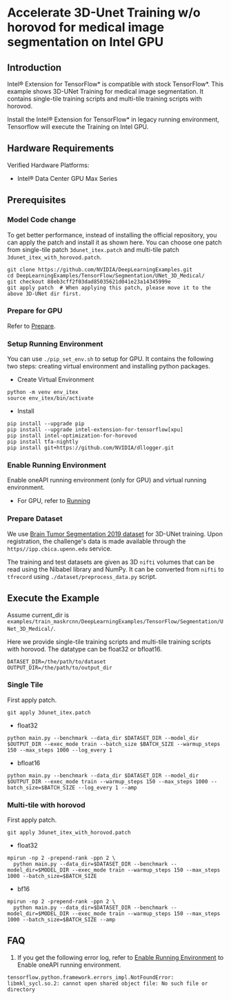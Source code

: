 # Accelerate 3D-Unet Training w/o horovod for medical image segmentation on Intel GPU

## Introduction

Intel® Extension for TensorFlow* is compatible with stock TensorFlow*. 
This example shows 3D-UNet Training for medical image segmentation. It contains single-tile training scripts and multi-tile training scripts with horovod.

Install the Intel® Extension for TensorFlow* in legacy running environment, Tensorflow will execute the Training on Intel GPU.

## Hardware Requirements

Verified Hardware Platforms:

 - Intel® Data Center GPU Max Series

## Prerequisites

### Model Code change

To get better performance, instead of installing the official repository, you can apply the patch and install it as shown here. You can choose one patch from single-tile patch `3dunet_itex.patch` and multi-tile patch `3dunet_itex_with_horovod.patch`. 

```
git clone https://github.com/NVIDIA/DeepLearningExamples.git
cd DeepLearningExamples/TensorFlow/Segmentation/UNet_3D_Medical/
git checkout 88eb3cff2f03dad85035621d041e23a14345999e
git apply patch  # When applying this patch, please move it to the above 3D-UNet dir first.
```

### Prepare for GPU

Refer to [Prepare](../common_guide_running.md#prepare).

### Setup Running Environment

You can use `./pip_set_env.sh` to setup for GPU. It contains the following two steps: creating virtual environment and installing python packages.

+ Create Virtual Environment

```
python -m venv env_itex
source env_itex/bin/activate
```

+ Install

```
pip install --upgrade pip
pip install --upgrade intel-extension-for-tensorflow[xpu]
pip install intel-optimization-for-horovod
pip install tfa-nightly
pip install git+https://github.com/NVIDIA/dllogger.git
```

### Enable Running Environment

Enable oneAPI running environment (only for GPU) and virtual running environment.

   * For GPU, refer to [Running](../common_guide_running.md#running)

### Prepare Dataset

We use [Brain Tumor Segmentation 2019 dataset](https://www.med.upenn.edu/cbica/brats-2019/) for 3D-UNet training. Upon registration, the challenge's data is made available through the `https//ipp.cbica.upenn.edu` service.

The training and test datasets are given as 3D `nifti` volumes that can be read using the Nibabel library and NumPy. It can be converted from `nifti` to `tfrecord` using `./dataset/preprocess_data.py` script.

## Execute the Example

Assume current_dir is `examples/train_maskrcnn/DeepLearningExamples/TensorFlow/Segmentation/UNet_3D_Medical/`.

Here we provide single-tile training scripts and multi-tile training scripts with horovod. The datatype can be float32 or bfloat16.

```
DATASET_DIR=/the/path/to/dataset
OUTPUT_DIR=/the/path/to/output_dir
```

### Single Tile

First apply patch.

```
git apply 3dunet_itex.patch
```

+ float32

```
python main.py --benchmark --data_dir $DATASET_DIR --model_dir $OUTPUT_DIR --exec_mode train --batch_size $BATCH_SIZE --warmup_steps 150 --max_steps 1000 --log_every 1 
```

+ bfloat16

```
python main.py --benchmark --data_dir $DATASET_DIR --model_dir $OUTPUT_DIR --exec_mode train --warmup_steps 150 --max_steps 1000 --batch_size=$BATCH_SIZE --log_every 1 --amp
```

### Multi-tile with horovod

First apply patch.

```
git apply 3dunet_itex_with_horovod.patch
```

+ float32

```
mpirun -np 2 -prepend-rank -ppn 2 \
  python main.py --data_dir=$DATASET_DIR --benchmark --model_dir=$MODEL_DIR --exec_mode train --warmup_steps 150 --max_steps 1000 --batch_size=$BATCH_SIZE
```

+ bf16

```
mpirun -np 2 -prepend-rank -ppn 2 \
  python main.py --data_dir=$DATASET_DIR --benchmark --model_dir=$MODEL_DIR --exec_mode train --warmup_steps 150 --max_steps 1000 --batch_size=$BATCH_SIZE --amp
```

## FAQ

1. If you get the following error log, refer to [Enable Running Environment](#Enable-Running-Environment) to Enable oneAPI running environment.

``` 
tensorflow.python.framework.errors_impl.NotFoundError: libmkl_sycl.so.2: cannot open shared object file: No such file or directory
```
